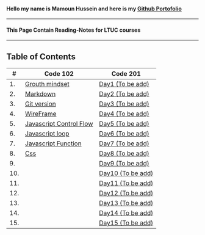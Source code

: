 #### Hello my name is Mamoun Hussein and here is my  [Github Portofolio](https://github.com/mamoon100) 
------
#### This Page Contain Reading-Notes for LTUC courses 
--------------
## Table of Contents

| # 	| Code 102 	| Code 201 	|
|---	|----------	|----------	|
|1.| [Grouth mindset](Grouth.md)| [Day1 (To be add)]() |
|2.| [Markdown](markdown.md)| [Day2 (To be add)]() |
|3.| [Git version](git.md) | [Day3 (To be add)]() |
|4.| [WireFrame](wireframe.md) | [Day4 (To be add)]() |
|5.| [Javascript Control Flow](javascript.md) | [Day5 (To be add)]() |
|6.| [Javascript loop](loop.md) | [Day6 (To be add)]() |
|7.| [Javascript Function](function.md) | [Day7 (To be add)]() |
|8.| [Css](Css.md) | [Day8 (To be add)]() |
|9.|  | [Day9 (To be add)]() |
|10.|  | [Day10 (To be add)]() |
|11.|  | [Day11 (To be add)]() |
|12.|  | [Day12 (To be add)]() |
|13.|  | [Day13 (To be add)]() |
|14.|  | [Day14 (To be add)]() |
|15.|  | [Day15 (To be add)]() |
